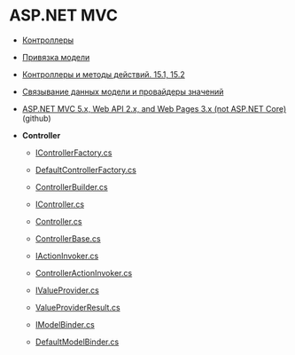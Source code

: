 # ASP.NET MVC 
  - [Контроллеры](https://metanit.com/sharp/mvc5/3.1.php)
  - [Привязка модели](https://metanit.com/sharp/mvc5/9.1.php)
  - [Контроллеры и методы действий. 15.1, 15.2](https://smarly.net/pro-asp-net-mvc-4/asp-net-mvc-4-in-detail/controllers-and-actions)
  - [Связывание данных модели и провайдеры значений](https://smarly.net/asp-net-mvc-4-in-action/working-with-asp-net-mvc/model-binders-and-value-providers)

  - [ASP.NET MVC 5.x, Web API 2.x, and Web Pages 3.x (not ASP.NET Core)](https://github.com/aspnet/AspNetWebStack)(github)
  
  - **Controller**
     - [IControllerFactory.cs](https://github.com/aspnet/AspNetWebStack/blob/master/src/System.Web.Mvc/IControllerFactory.cs)
     - [DefaultControllerFactory.cs](https://github.com/aspnet/AspNetWebStack/blob/master/src/System.Web.Mvc/DefaultControllerFactory.cs)
     - [ControllerBuilder.cs](https://github.com/aspnet/AspNetWebStack/blob/master/src/System.Web.Mvc/ControllerBuilder.cs)
  
     - [IController.cs](https://github.com/aspnet/AspNetWebStack/blob/master/src/System.Web.Mvc/IController.cs)
     - [Controller.cs](https://github.com/aspnet/AspNetWebStack/blob/master/src/System.Web.Mvc/Controller.cs)
     - [ControllerBase.cs](https://github.com/aspnet/AspNetWebStack/blob/master/src/System.Web.Mvc/ControllerBase.cs)
  
     - [IActionInvoker.cs](https://github.com/aspnet/AspNetWebStack/blob/master/src/System.Web.Mvc/IActionInvoker.cs)
     - [ControllerActionInvoker.cs](https://github.com/aspnet/AspNetWebStack/blob/master/src/System.Web.Mvc/ControllerActionInvoker.cs)
  
     - [IValueProvider.cs](https://github.com/aspnet/AspNetWebStack/blob/master/src/System.Web.Mvc/IValueProvider.cs)
     - [ValueProviderResult.cs](https://github.com/aspnet/AspNetWebStack/blob/master/src/System.Web.Mvc/ValueProviderResult.cs)
  
     - [IModelBinder.cs](https://github.com/aspnet/AspNetWebStack/blob/master/src/System.Web.Mvc/IModelBinder.cs)
     - [DefaultModelBinder.cs](https://github.com/aspnet/AspNetWebStack/blob/master/src/System.Web.Mvc/DefaultModelBinder.cs)
